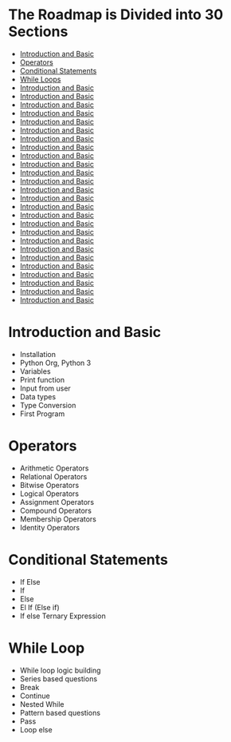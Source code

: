 # The Roadmap is Divided into 30 Sections
- [Introduction and Basic](#introduction-and-basic)
- [Operators](#operators)
- [Conditional Statements](#conditional-statements)
- [While Loops](#while-loops)
- [Introduction and Basic](#introduction-and-basic)
- [Introduction and Basic](#introduction-and-basic)
- [Introduction and Basic](#introduction-and-basic)
- [Introduction and Basic](#introduction-and-basic)
- [Introduction and Basic](#introduction-and-basic)
- [Introduction and Basic](#introduction-and-basic)
- [Introduction and Basic](#introduction-and-basic)
- [Introduction and Basic](#introduction-and-basic)
- [Introduction and Basic](#introduction-and-basic)
- [Introduction and Basic](#introduction-and-basic)
- [Introduction and Basic](#introduction-and-basic)
- [Introduction and Basic](#introduction-and-basic)
- [Introduction and Basic](#introduction-and-basic)
- [Introduction and Basic](#introduction-and-basic)
- [Introduction and Basic](#introduction-and-basic)
- [Introduction and Basic](#introduction-and-basic)
- [Introduction and Basic](#introduction-and-basic)
- [Introduction and Basic](#introduction-and-basic)
- [Introduction and Basic](#introduction-and-basic)
- [Introduction and Basic](#introduction-and-basic)
- [Introduction and Basic](#introduction-and-basic)
- [Introduction and Basic](#introduction-and-basic)
- [Introduction and Basic](#introduction-and-basic)
- [Introduction and Basic](#introduction-and-basic)
- [Introduction and Basic](#introduction-and-basic)
- [Introduction and Basic](#introduction-and-basic)

# Introduction and Basic
- Installation
- Python Org, Python 3
- Variables
- Print function
- Input from user
- Data types
- Type Conversion
- First Program
# Operators
- Arithmetic Operators
- Relational Operators
- Bitwise Operators
- Logical Operators
- Assignment Operators
- Compound Operators
- Membership Operators 
- Identity Operators
# Conditional Statements
- If Else
- If
- Else
- El If (Else if)
- If else Ternary Expression
# While Loop
- While loop logic building
- Series based questions
- Break
- Continue
- Nested While
- Pattern based questions
- Pass
- Loop else

